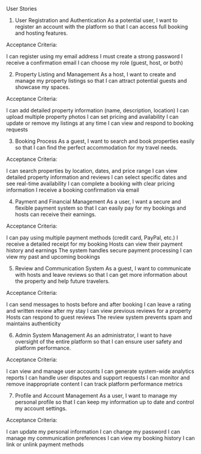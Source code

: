 User Stories
1. User Registration and Authentication
As a potential user, I want to register an account with the platform so that I can access full booking and hosting features.

Acceptance Criteria:

I can register using my email address
I must create a strong password
I receive a confirmation email
I can choose my role (guest, host, or both)



2. Property Listing and Management
As a host, I want to create and manage my property listings so that I can attract potential guests and showcase my spaces.

Acceptance Criteria:

I can add detailed property information (name, description, location)
I can upload multiple property photos
I can set pricing and availability
I can update or remove my listings at any time
I can view and respond to booking requests



3. Booking Process
As a guest, I want to search and book properties easily so that I can find the perfect accommodation for my travel needs.

Acceptance Criteria:

I can search properties by location, dates, and price range
I can view detailed property information and reviews
I can select specific dates and see real-time availability
I can complete a booking with clear pricing information
I receive a booking confirmation via email



4. Payment and Financial Management
As a user, I want a secure and flexible payment system so that I can easily pay for my bookings and hosts can receive their earnings.

Acceptance Criteria:

I can pay using multiple payment methods (credit card, PayPal, etc.)
I receive a detailed receipt for my booking
Hosts can view their payment history and earnings
The system handles secure payment processing
I can view my past and upcoming bookings



5. Review and Communication System
As a guest, I want to communicate with hosts and leave reviews so that I can get more information about the property and help future travelers.

Acceptance Criteria:

I can send messages to hosts before and after booking
I can leave a rating and written review after my stay
I can view previous reviews for a property
Hosts can respond to guest reviews
The review system prevents spam and maintains authenticity



6. Admin System Management
As an administrator, I want to have oversight of the entire platform so that I can ensure user safety and platform performance.

Acceptance Criteria:

I can view and manage user accounts
I can generate system-wide analytics reports
I can handle user disputes and support requests
I can monitor and remove inappropriate content
I can track platform performance metrics



7. Profile and Account Management
As a user, I want to manage my personal profile so that I can keep my information up to date and control my account settings.

Acceptance Criteria:

I can update my personal information
I can change my password
I can manage my communication preferences
I can view my booking history
I can link or unlink payment methods